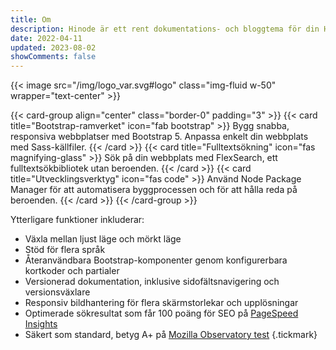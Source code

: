 ```yaml
---
title: Om
description: Hinode är ett rent dokumentations- och bloggtema för din Hugo-webbplats baserat på Bootstrap 5.
date: 2022-04-11
updated: 2023-08-02
showComments: false
---
```

{{< image src="/img/logo_var.svg#logo" class="img-fluid w-50" wrapper="text-center" >}}

{{< card-group align="center" class="border-0" padding="3" >}}
    {{< card title="Bootstrap-ramverket" icon="fab bootstrap" >}}
        Bygg snabba, responsiva webbplatser med Bootstrap 5. Anpassa enkelt din webbplats med Sass-källfiler.
    {{< /card >}}
    {{< card title="Fulltextsökning" icon="fas magnifying-glass" >}}
        Sök på din webbplats med FlexSearch, ett fulltextsökbibliotek utan beroenden.
    {{< /card >}}
    {{< card title="Utvecklingsverktyg" icon="fas code" >}}
        Använd Node Package Manager för att automatisera byggprocessen och för att hålla reda på beroenden.
    {{< /card >}}
{{< /card-group >}}

Ytterligare funktioner inkluderar:

* Växla mellan ljust läge och mörkt läge
* Stöd för flera språk
* Återanvändbara Bootstrap-komponenter genom konfigurerbara kortkoder och partialer
* Versionerad dokumentation, inklusive sidofältsnavigering och versionsväxlare
* Responsiv bildhantering för flera skärmstorlekar och upplösningar
* Optimerade sökresultat som får 100 poäng för SEO på [PageSpeed Insights](about:blank)
* Säkert som standard, betyg A+ på [Mozilla Observatory test](about:blank)
{.tickmark}